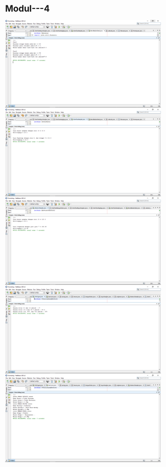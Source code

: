 # Modul---4
![alt](https://github.com/TheNuee/Modul---4/blob/master/Screenshot%20(24).png)
![alt](https://github.com/TheNuee/Modul---4/blob/master/Screenshot%20(25).png)
![alt](https://github.com/TheNuee/Modul---4/blob/master/Screenshot%20(26).png)
![alt](https://github.com/TheNuee/Modul---4/blob/master/Screenshot%20(27).png)
![alt](https://github.com/TheNuee/Modul---4/blob/master/Screenshot%20(28).png)
